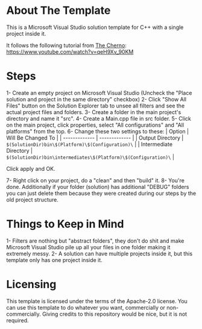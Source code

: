 

# About The Template

This is a Microsoft Visual Studio solution template for C++ with a single project inside it.

It follows the following tutorial from <a href="https://www.youtube.com/@TheCherno">The Cherno</a>: https://www.youtube.com/watch?v=qeH9Xv_90KM



# Steps

1- Create an empty project on Microsoft Visual Studio (Uncheck the "Place solution and project in the same directory" checkbox) 
2- Click "Show All Files" button on the Solution Explorer tab to unsee all filters and see the actual project files and folders.
3- Create a folder in the main project's directory and name it "src".
4- Create a Main.cpp file in src folder.
5- Click on the main project, click properties, select "All configurations" and "All platforms" from the top.
6- Change these two settings to these:
| Option  | Will Be Changed To  |
| ------------- | ------------- |
| Output Directory  | `$(SolutionDir)bin\$(Platform)\$(Configuration)\`  |
| Intermediate Directory  | `$(SolutionDir)bin\intermediates\$(Platform)\$(Configuration)\`  |

Click apply and OK.

7- Right click on your project, do a "clean" and then "build" it.
8- You're done. Additionally if your folder (solution) has additional "DEBUG" folders you can just delete them because they were created during our steps by the old project structure.



# Things to Keep in Mind

1- Filters are nothing but "abstract folders", they don't do shit and make Microsoft Visual Studio pile up all your files in one folder making it extremely messy.
2- A solution can have multiple projects inside it, but this template only has one project inside it.



# Licensing

This template is licensed under the terms of the Apache-2.0 license. You can use this template to do whatever you want, commercially or non-commercially. Giving credits to this repository would be nice, but it is not required.

